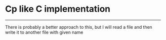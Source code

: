 # Cp like C implementation 
---

There is probably a better approach to this, but I will read a file and then write it to another file with given name 
